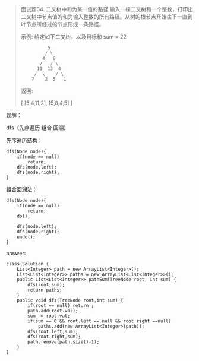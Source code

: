 > 面试题34. 二叉树中和为某一值的路径
> 输入一棵二叉树和一个整数，打印出二叉树中节点值的和为输入整数的所有路径。从树的根节点开始往下一直到叶节点所经过的节点形成一条路径。
> 
>  
> 
> 示例:
> 给定如下二叉树，以及目标和 sum = 22
> 
>               5
>              / \
>             4   8
>            /   / \
>           11  13  4
>          /  \    / \
>         7    2  5   1
> 返回:
> 
> [
>    [5,4,11,2],
>    [5,8,4,5]
> ]

题解：

dfs（先序遍历 组合 回溯）



先序遍历结构：

    dfs(Node node){
        if(node == null)
            return;
        dfs(node.left);
        dfs(node.right);
    }

组合回溯法：
    
    dfs(Node node){
        if(node == null)
            return;
        do();
        
        dfs(node.left);
        dfs(node.right);
        undo();
    }

answer:
    
    class Solution {
        List<Integer> path = new ArrayList<Integer>();
        List<List<Integer>> paths = new ArrayList<List<Integer>>();
        public List<List<Integer>> pathSum(TreeNode root, int sum) {
            dfs(root,sum);
            return paths;
        }
        public void dfs(TreeNode root,int sum) {
            if(root == null) return ;
            path.add(root.val);
            sum -= root.val;
            if(sum == 0 && root.left == null && root.right ==null)
                paths.add(new ArrayList<Integer>(path));
            dfs(root.left,sum);
            dfs(root.right,sum);
            path.remove(path.size()-1);
        }
    }
